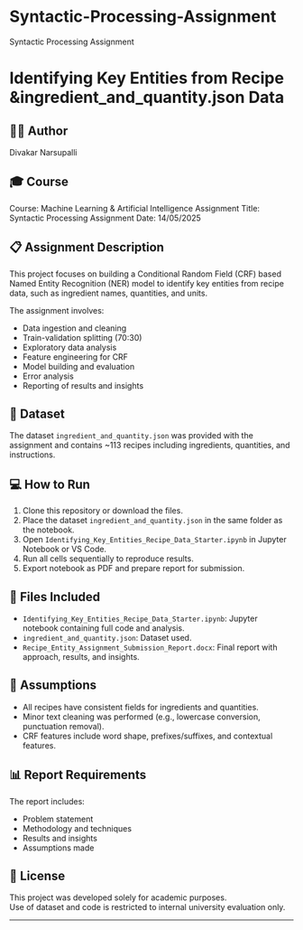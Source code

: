 # Syntactic-Processing-Assignment
Syntactic Processing Assignment

# Identifying Key Entities from Recipe &ingredient_and_quantity.json Data

## 👨‍💻 Author
Divakar Narsupalli

## 🎓 Course
Course: Machine Learning & Artificial Intelligence 
Assignment Title: Syntactic Processing Assignment
Date: 14/05/2025  

## 📋 Assignment Description
This project focuses on building a Conditional Random Field (CRF) based Named Entity Recognition (NER) model to identify key entities from recipe data, such as ingredient names, quantities, and units.

The assignment involves:
- Data ingestion and cleaning
- Train-validation splitting (70:30)
- Exploratory data analysis
- Feature engineering for CRF
- Model building and evaluation
- Error analysis
- Reporting of results and insights

## 📝 Dataset
The dataset `ingredient_and_quantity.json` was provided with the assignment and contains ~113 recipes including ingredients, quantities, and instructions.

## 💻 How to Run
1. Clone this repository or download the files.
2. Place the dataset `ingredient_and_quantity.json` in the same folder as the notebook.
3. Open `Identifying_Key_Entities_Recipe_Data_Starter.ipynb` in Jupyter Notebook or VS Code.
4. Run all cells sequentially to reproduce results.
5. Export notebook as PDF and prepare report for submission.

## 📄 Files Included
- `Identifying_Key_Entities_Recipe_Data_Starter.ipynb`: Jupyter notebook containing full code and analysis.
- `ingredient_and_quantity.json`: Dataset used.
- `Recipe_Entity_Assignment_Submission_Report.docx`: Final report with approach, results, and insights.
  
## 🎯 Assumptions
- All recipes have consistent fields for ingredients and quantities.
- Minor text cleaning was performed (e.g., lowercase conversion, punctuation removal).
- CRF features include word shape, prefixes/suffixes, and contextual features.

## 📊 Report Requirements
The report includes:
- Problem statement
- Methodology and techniques
- Results and insights
- Assumptions made

## 📝 License
This project was developed solely for academic purposes.  
Use of dataset and code is restricted to internal university evaluation only.

---


